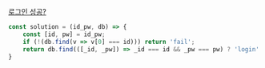 [로그인 성공?](https://school.programmers.co.kr/learn/courses/30/lessons/120883)

```js
const solution = (id_pw, db) => {
    const [id, pw] = id_pw;
    if (!(db.find(v => v[0] === id))) return 'fail';
    return db.find(([_id, _pw]) => _id === id && _pw === pw) ? 'login' : 'wrong pw';
}
```